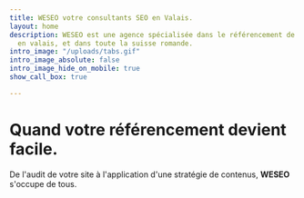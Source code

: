 ```yaml
---
title: WESEO votre consultants SEO en Valais.
layout: home
description: WESEO est une agence spécialisée dans le référencement de site internet
  en valais, et dans toute la suisse romande.
intro_image: "/uploads/tabs.gif"
intro_image_absolute: false
intro_image_hide_on_mobile: true
show_call_box: true

---
```

# Quand votre référencement devient facile.

De l'audit de votre site à l'application d'une stratégie de contenus, **WESEO** s'occupe de tous.